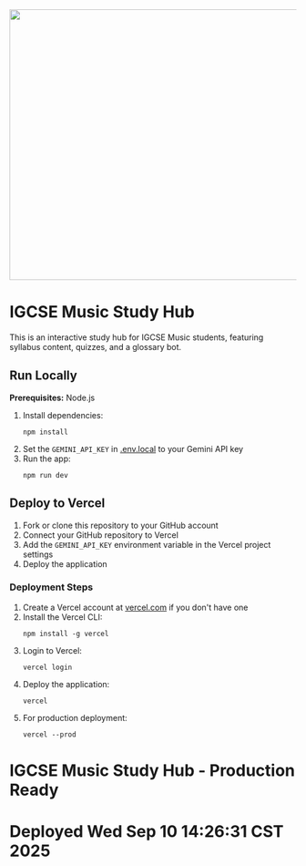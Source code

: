 <div align="center">
<img width="1200" height="475" alt="GHBanner" src="https://github.com/user-attachments/assets/0aa67016-6eaf-458a-adb2-6e31a0763ed6" />
</div>

# IGCSE Music Study Hub

This is an interactive study hub for IGCSE Music students, featuring syllabus content, quizzes, and a glossary bot.

## Run Locally

**Prerequisites:** Node.js

1. Install dependencies:
   ```
   npm install
   ```
2. Set the `GEMINI_API_KEY` in [.env.local](.env.local) to your Gemini API key
3. Run the app:
   ```
   npm run dev
   ```

## Deploy to Vercel

1. Fork or clone this repository to your GitHub account
2. Connect your GitHub repository to Vercel
3. Add the `GEMINI_API_KEY` environment variable in the Vercel project settings
4. Deploy the application

### Deployment Steps

1. Create a Vercel account at [vercel.com](https://vercel.com) if you don't have one
2. Install the Vercel CLI:
   ```
   npm install -g vercel
   ```
3. Login to Vercel:
   ```
   vercel login
   ```
4. Deploy the application:
   ```
   vercel
   ```
5. For production deployment:
   ```
   vercel --prod
   ```
# IGCSE Music Study Hub - Production Ready
# Deployed Wed Sep 10 14:26:31 CST 2025
